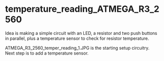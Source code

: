 # temperature_reading_ATMEGA_R3_2560
Idea is making a simple circuit with an LED, a resistor and two push buttons in parallel, plus a temperature sensor to check for resistor temperature.

ATMEGA_R3_2560_temper_reading_1.JPG  is the starting setup circuitry. Next step is to add a temperature sensor.
